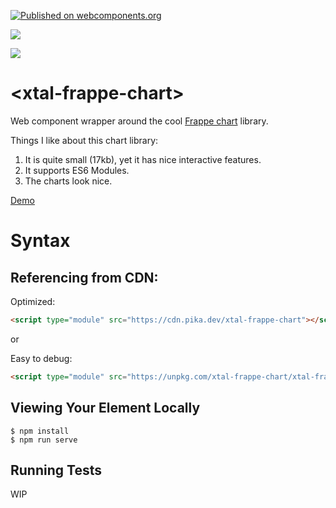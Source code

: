 [![Published on webcomponents.org](https://img.shields.io/badge/webcomponents.org-published-blue.svg)](https://www.webcomponents.org/element/bahrus/xtal-frappe-chart)

<a href="https://nodei.co/npm/xtal-frappe-chart/"><img src="https://nodei.co/npm/xtal-frappe-chart.png"></a>

<img src="https://badgen.net/bundlephobia/minzip/xtal-frappe-chart">

# \<xtal-frappe-chart\>

Web component wrapper around the cool [Frappe chart](https://frappe.io/charts) library.

Things I like about this chart library:

1)  It is quite small (17kb), yet it has nice interactive features.
2)  It supports ES6 Modules.
3)  The charts look nice.

[Demo](https://jsfiddle.net/bahrus/ma2y8ev0/)

<!--
```
<custom-element-demo>
  <template>
    <div>
      <h3>Basic xtal-frappe-chart demo</h3>
      <xtal-insert-json input="[]">
        <script type="application/json">
          [
            {
              "title": "My Awesome Chart",
              "data": {
                "labels": ["12am-3am", "3am-6am", "6am-9am", "9am-12pm",
                  "12pm-3pm", "3pm-6pm", "6pm-9pm", "9pm-12am"],
            
                "datasets": [
                  {
                    "name": "Some Data", "color": "light-blue",
                    "values": [25, 40, 30, 35, 8, 52, 17, -4]
                  },
                  {
                    "name": "Another Set", "color": "violet",
                    "values": [25, 50, -10, 15, 18, 32, 27, 14]
                  },
                  {
                    "name": "Yet Another", "color": "blue",
                    "values": [15, 20, -3, -15, 58, 12, -17, 37]
                  }
                ]
              },
              "type": "bar", 
              "height": 250,
              "isNavigable": true
            }
          ]
        </script>
      </xtal-insert-json>
      <p-d on="merged-prop-changed" prop="data" val="target.value"></p-d>
      <xtal-frappe-chart></xtal-frappe-chart>
      <p-d on="selected-element-changed" prop="input" val="target.value"></p-d>
      <xtal-json-editor options="{}"  height="300px"></xtal-json-editor>
      


    
      <script type="module" src="https://unpkg.com/xtal-json-editor@0.0.39/xtal-json-editor.js?module"></script>
      <script type="module" src="https://unpkg.com/p-et-alia@0.0.47/p-et-alia.js?module"></script>
      <script type="module" src="https://unpkg.com/xtal-json-merge@0.2.37/xtal-json-merge.js?module"></script>
      <script type="module" src="https://unpkg.com/xtal-frappe-chart@0.0.44/xtal-frappe-chart.js?module"></script>
    </div>
  </template>
</custom-element-demo>
```
-->

# Syntax

<!--
```
<custom-element-demo>
<template>
    <div>
        <wc-info package-name="npm.xtal-frappe-chart" href="https://unpkg.com/xtal-frappe-chart@0.0.47/custom-elements.json"></wc-info>
        <script type="module" src="https://unpkg.com/wc-info@0.0.67/wc-info.js?module"></script>
    </div>
</template>
</custom-element-demo>
```
-->

## Referencing from CDN:

Optimized:

```html
<script type="module" src="https://cdn.pika.dev/xtal-frappe-chart"></script>
```

or

Easy to debug:

```html
<script type="module" src="https://unpkg.com/xtal-frappe-chart/xtal-frappe-chart.js?module"></script>
```


## Viewing Your Element Locally

```
$ npm install
$ npm run serve
```

## Running Tests

WIP
